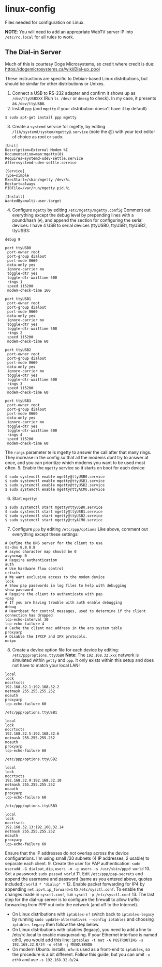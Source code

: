 # linux-config

Files needed for configuration on Linux. 

**NOTE**: You will need to add an appropriate WebTV server IP into `/etc/rc.local` for all rules to work.

## The Dial-in Server

Much of this is courtesy Doge Microsystems, so credit where credit is due: https://dogemicrosystems.ca/wiki/Dial-up_pool

These instructions are specific to Debian-based Linux distributions, but should be similar for other distributions or Unixes.

1. Connect a USB to RS-232 adapter and confirm it shows up as `/dev/ttyUSBXXX` (Run `ls /dev/` or `dmesg` to check). In my case, it presents as `/dev/ttyUSB0`.
2. Install `ppp` (and `mgetty` if your distribution doesn't have it by default)

```
$ sudo apt-get install ppp mgetty
```

3. Create a `systemd` service for mgetty, by editing `/lib/systemd/system/mgetty@.service` (note the @) with your text editor of choice as root or sudo.

```
[Unit]
Description=External Modem %I
Documentation=man:mgetty(8)
Requires=systemd-udev-settle.service
After=systemd-udev-settle.service

[Service]
Type=simple
ExecStart=/sbin/mgetty /dev/%i
Restart=always
PIDFile=/var/run/mgetty.pid.%i

[Install]
WantedBy=multi-user.target
```

4. Configure `mgetty` by editing `/etc/mgetty/mgetty.config`
Comment out everything except the debug level by prepending lines with a pound/hash (`#`), and append the section for configuring the serial devices: I have 4 USB to serial devices (ttyUSB0, ttyUSB1, ttyUSB2, ttyUSB3:

```
debug 9

port ttyUSB0
 port-owner root
 port-group dialout
 port-mode 0660
 data-only yes
 ignore-carrier no
 toggle-dtr yes
 toggle-dtr-waittime 500
 rings 1
 speed 115200
 modem-check-time 160

port ttyUSB1
 port-owner root
 port-group dialout
 port-mode 0660
 data-only yes
 ignore-carrier no
 toggle-dtr yes
 toggle-dtr-waittime 500
 rings 2
 speed 115200
 modem-check-time 60

port ttyUSB2
 port-owner root
 port-group dialout
 port-mode 0660
 data-only yes
 ignore-carrier no
 toggle-dtr yes
 toggle-dtr-waittime 500
 rings 3
 speed 115200
 modem-check-time 60

port ttyUSB3
 port-owner root
 port-group dialout
 port-mode 0660
 data-only yes
 ignore-carrier no
 toggle-dtr yes
 toggle-dtr-waittime 500
 rings 4
 speed 115200
 modem-check-time 60
```

The `rings` parameter tells mgetty to answer the call after that many rings. They increase in the config so that all the modems dont try to answer at once, and you can prioritize which modems you want to be used most often.
5. Enable the `mgetty` service so it starts on boot for each device:

```
$ sudo systemctl enable mgetty@ttyUSB0.service
$ sudo systemctl enable mgetty@ttyUSB1.service
$ sudo systemctl enable mgetty@ttyUSB2.service
$ sudo systemctl enable mgetty@ttyACM0.service
```

6. Start `mgetty`:

```
$ sudo systemctl start mgetty@ttyUSB0.service
$ sudo systemctl start mgetty@ttyUSB1.service
$ sudo systemctl start mgetty@ttyUSB2.service
$ sudo systemctl start mgetty@ttyACM0.service
```

7. Configure `ppp` by editing `/etc/ppp/options`
Like above, comment out everything except these settings:

```
# Define the DNS server for the client to use
ms-dns 8.8.8.8
# async character map should be 0
asyncmap 0
# Require authentication
auth
# Use hardware flow control
crtscts
# We want exclusive access to the modem device
lock
# Show pap passwords in log files to help with debugging
show-password
# Require the client to authenticate with pap
+pap
# If you are having trouble with auth enable debugging
debug
# Heartbeat for control messages, used to determine if the client connection has dropped
lcp-echo-interval 30
lcp-echo-failure 4
# Cache the client mac address in the arp system table
proxyarp
# Disable the IPXCP and IPX protocols.
noipx
```

8. Create a device option file for each device by editing:
`/etc/ppp/options.ttyUSB0`
**Note**: The `192.168.32.xxx` network is simulated within `getty` and `ppp`. It only exists within this setup and does not have to match your local LAN!

```
local
lock
nocrtscts
192.168.32.1:192.168.32.2
netmask 255.255.255.252
noauth
proxyarp
lcp-echo-failure 60
```

 `/etc/ppp/options.ttyUSB1`

```
local
lock
nocrtscts
192.168.32.5:192.168.32.6
netmask 255.255.255.252
noauth
proxyarp
lcp-echo-failure 60
```

`/etc/ppp/options.ttyUSB2`

```
local
lock
nocrtscts
192.168.32.9:192.168.32.10
netmask 255.255.255.252
noauth
proxyarp
lcp-echo-failure 60
```

`/etc/ppp/options.ttyUSB3`

```
local
lock
nocrtscts
192.168.32.13:192.168.32.14
netmask 255.255.255.252
noauth
proxyarp
lcp-echo-failure 60
```

Ensure that the IP addresses do not overlap across the device configurations. I'm using small /30 subnets (4 IP addresses, 2 usable) to separate each client.
9. Create the user for PAP authentication: `sudo useradd -G dialout,dip,users -m -g users -s /usr/sbin/pppd world`
10. Set a password: `sudo passwd world`
11. Edit `/etc/ppp/pap-secrets` and append the username and password (same as you entered above, quotes included):
`world * "dialup" *`
12. Enable packet forwarding for IP4 by appending `net.ipv4.ip_forward=1` to `/etc/sysctl.conf`.
To enable the changes made in `sysctl.conf`, run `sysctl -p /etc/sysctl.conf`
13. The last step for the dial-up server is to configure the firewall to allow traffic forwarding from PPP out onto the network (and off to the Internet).
 * On Linux distributions with `iptables-nf` switch back to `iptables-legacy` by running `sudo update-alternatives --config iptables` and choosing `iptables-legacy` then follow the step below.
 * On Linux distributions with iptables (legacy), you need to add a line to /etc/rc.local to enable masquerading. If your Ethernet interface is named eth0, you would add this line:
   `iptables -t nat -A POSTROUTING -s 192.168.32.0/24 -o eth0 -j MASQUERADE`
 * On modern Ubuntu installs, `ufw` is used as a front-end to `iptables`, so the procedure is a bit different. Follow this guide, but you can omit `-o eth0` and use `-s 192.168.32.0/24`.
